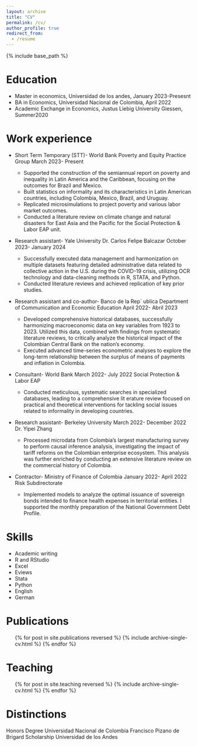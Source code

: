 ```yaml
---
layout: archive
title: "CV"
permalink: /cv/
author_profile: true
redirect_from:
  - /resume
---
```


{% include base_path %}

Education
======
* Master in economics, Universidad de los andes, January 2023-Presesnt
* BA in Economics, Universidad Nacional de Colombia, April 2022
* Academic Exchange in Economics, Justus Liebig University Giessen, Summer2020

Work experience
======
* Short Term Temporary (STT)- World Bank
 Poverty and Equity Practice Group
 March 2023- Present

  * Supported the construction of the semiannual report on poverty and inequality in Latin America and
  the Caribbean, focusing on the outcomes for Brazil and Mexico.
  * Built statistics on informality and its characteristics in Latin American countries, including Colombia,
  Mexico, Brazil, and Uruguay.
  * Replicated microsimulations to project poverty and various labor market outcomes.
  * Conducted a literature review on climate change and natural disasters for East Asia and the Pacific for
  the Social Protection & Labor EAP unit.

* Research assistant- Yale University
 Dr. Carlos Felipe Balcazar
 October 2023- January 2024

  * Successfully executed data management and harmonization on multiple datasets featuring detailed
  administrative data related to collective action in the U.S. during the COVID-19 crisis, utilizing OCR
  technology and data-cleaning methods in R, STATA, and Python.
  * Conducted literature reviews and achieved replication of key prior  studies.

* Research assistant and co-author- Banco de la Rep´ ublica
 Department of Communication and Economic Education
 April 2022- Abril 2023
  * Developed comprehensive historical databases, successfully  harmonizing macroeconomic data on key
  variables from 1923 to 2023. Utilized this data, combined with findings from systematic literature
  reviews, to critically analyze the historical impact of the Colombian Central Bank on the nation’s
  economy.
  * Executed advanced time-series econometric analyses to explore the   long-term relationship between the
  surplus of means of payments and inflation in Colombia.

* Consultant- World Bank
  March 2022- July 2022
  Social Protection & Labor EAP
  * Conducted meticulous, systematic searches in specialized databases, leading to a comprehensive lit
  erature review focused on practical and theoretical interventions for tackling social issues related to
  informality in developing countries.

* Research assistant- Berkeley University
 March 2022- December 2022
 Dr. Yipei Zhang
  * Processed microdata from Colombia’s largest manufacturing survey to perform causal inference analysis,
  investigating the impact of tariff reforms on the Colombian enterprise ecosystem. This analysis was
  further enriched by conducting an extensive literature review on the commercial history of Colombia.

* Contractor- Ministry of Finance of Colombia
 January 2022- April 2022
 Risk Subdirectorate
  * Implemented models to analyze the optimal issuance of sovereign bonds intended to finance health
  expenses in territorial entities. I supported the monthly preparation of the National Government Debt
  Profile.
  
Skills
======
* Academic writing
* R and RStudio
* Excel
* Eviews
* Stata
* Python
* English
* German

Publications
======
  <ul>{% for post in site.publications reversed %}
    {% include archive-single-cv.html %}
  {% endfor %}</ul>
  
<!--Talks
======
  <ul>{% for post in site.talks reversed %}
    #{% include archive-single-talk-cv.html  %}
  {% endfor %}</ul>-->
  
Teaching
======
  <ul>{% for post in site.teaching reversed %}
    {% include archive-single-cv.html %}
  {% endfor %}</ul>
  
Distinctions
======
 Honors Degree      Universidad Nacional de Colombia
 Francisco Pizano de Brigard Scholarship       Universidad de los Andes
 
 
